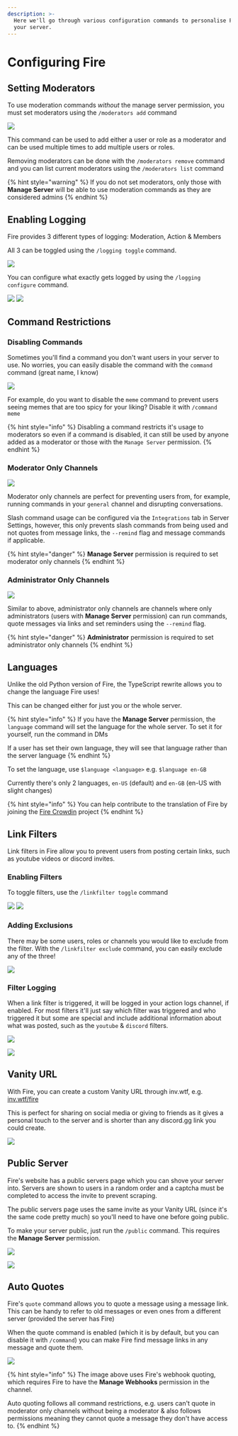 ```yaml
---
description: >-
  Here we'll go through various configuration commands to personalise Fire for
  your server.
---
```


# Configuring Fire

## Setting Moderators

To use moderation commands _without_ the manage server permission, you must set moderators using the `/moderators add` command

![](../.gitbook/assets/moderators_add_cmd.png)

This command can be used to add either a user or role as a moderator and can be used multiple times to add multiple users or roles.

Removing moderators can be done with the `/moderators remove` command and you can list current moderators using the `/moderators list` command

{% hint style="warning" %}
If you do not set moderators, only those with **Manage Server** will be able to use moderation commands as they are considered admins
{% endhint %}

## Enabling Logging

Fire provides 3 different types of logging: Moderation, Action & Members

All 3 can be toggled using the `/logging toggle` command.

![](../.gitbook/assets/logging_toggle_cmd.png)

You can configure what exactly gets logged by using the `/logging configure` command.

![](../.gitbook/assets/logging_configure_cmd.png)
![](../.gitbook/assets/logging_configure.png)

## Command Restrictions

### Disabling Commands

Sometimes you'll find a command you don't want users in your server to use. No worries, you can easily disable the command with the `command` command (great name, I know)

![](../.gitbook/assets/command_cmd.png)

For example, do you want to disable the `meme` command to prevent users seeing memes that are too spicy for your liking?
Disable it with `/command meme`

{% hint style="info" %}
Disabling a command restricts it's usage to moderators so even if a command is disabled, it can still be used by anyone added as a moderator or those with the `Manage Server` permission.
{% endhint %}

### Moderator Only Channels

![](../.gitbook/assets/modonly_cmd.png)

Moderator only channels are perfect for preventing users from, for example, running commands in your `general` channel and disrupting conversations.

Slash command usage can be configured via the `Integrations` tab in Server Settings, however, this only prevents slash commands from being used and not quotes from message links, the `--remind` flag and message commands if applicable.

{% hint style="danger" %}
**Manage Server** permission is required to set moderator only channels
{% endhint %}

### Administrator Only Channels

![](../.gitbook/assets/adminonly_cmd.png)

Similar to above, administrator only channels are channels where only administrators (users with **Manage Server** permission) can run commands, quote messages via links and set reminders using the `--remind` flag.

{% hint style="danger" %}
**Administrator** permission is required to set administrator only channels
{% endhint %}

## Languages

Unlike the old Python version of Fire, the TypeScript rewrite allows you to change the language Fire uses!

This can be changed either for just you or the whole server.

{% hint style="info" %}
If you have the **Manage Server** permission, the `language` command will set the language for the whole server. To set it for yourself, run the command in DMs

If a user has set their own language, they will see that language rather than the server language
{% endhint %}

To set the language, use `$language <language>`
e.g. `$language en-GB`

Currently there's only 2 languages, `en-US` (default) and `en-GB` (en-US with slight changes)

{% hint style="info" %}
You can help contribute to the translation of Fire by joining the [Fire Crowdin](https://inv.wtf/i18n) project
{% endhint %}

## Link Filters

Link filters in Fire allow you to prevent users from posting certain links, such as youtube videos or discord invites.

### Enabling Filters

To toggle filters, use the `/linkfilter toggle` command

![](../.gitbook/assets/linkfilter_toggle_cmd.png)
![](../.gitbook/assets/linkfilter_toggle.png)

### Adding Exclusions

There may be some users, roles or channels you would like to exclude from the filter. With the `/linkfilter exclude` command, you can easily exclude any of the three!

![](../.gitbook/assets/linkfilter_exclude_cmd.png)

### Filter Logging

When a link filter is triggered, it will be logged in your action logs channel, if enabled. For most filters it'll just say which filter was triggered and who triggered it but some are special and include additional information about what was posted, such as the `youtube` & `discord` filters.

![](../.gitbook/assets/linkfilter_logging_discord.png)

![](../.gitbook/assets/linkfilter_logging_youtube.png)

## Vanity URL

With Fire, you can create a custom Vanity URL through inv.wtf, e.g. [inv.wtf/fire](https://inv.wtf/fire)

This is perfect for sharing on social media or giving to friends as it gives a personal touch to the server and is shorter than any discord.gg link you could create.

![](../.gitbook/assets/vanityurl_cmd.png)

## Public Server

Fire's website has a public servers page which you can shove your server into. Servers are shown to users in a random order and a captcha must be completed to access the invite to prevent scraping.

The public servers page uses the same invite as your Vanity URL (since it's the same code pretty much) so you'll need to have one before going public.

To make your server public, just run the `/public` command.
This requires the **Manage Server** permission.

![](../.gitbook/assets/public_cmd.png)

![](../.gitbook/assets/website_discover.png)

## Auto Quotes

Fire's `quote` command allows you to quote a message using a message link. This can be handy to refer to old messages or even ones from a different server (provided the server has Fire)

When the quote command is enabled (which it is by default, but you can disable it with `/command`) you can make Fire find message links in any message and quote them.

![](../.gitbook/assets/autoquote_example.png)

{% hint style="info" %}
The image above uses Fire's webhook quoting, which requires Fire to have the **Manage Webhooks** permission in the channel.

Auto quoting follows all command restrictions, e.g. users can't quote in moderator only channels without being a moderator & also follows permissions meaning they cannot quote a message they don't have access to.
{% endhint %}
